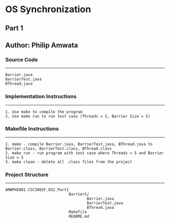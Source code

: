 # OS Synchronization

## Part 1

## Author: Philip Amwata

### Source Code

---

    Barrier.java
    BarrierTest.java
    BThread.java

### Implementation Instructions

---

    1. Use make to compile the program
    2. Use make run to run test case (Threads = 5, Barrier Size = 5)

### Makefile Instructions

---

    1. make - compile Barrier.java, BarrierTest.java, BThread.java to Barrier.class, BarrierTest.class, BThread.class
    2. make run - run program with test case where Threads = 5 and Barrier Size = 5
    3. make clean - delete all .class files from the project

### Project Structure

---

    AMWPHI001_CSC3002F_OS2_Part1
                                BarrierS/
                                        Barrier.java
                                        BarrierTest.java
                                        BThread.java
                                Makefile
                                README.md

